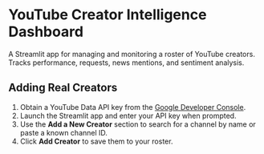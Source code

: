 # YouTube Creator Intelligence Dashboard

A Streamlit app for managing and monitoring a roster of YouTube creators. Tracks performance, requests, news mentions, and sentiment analysis.

## Adding Real Creators

1. Obtain a YouTube Data API key from the [Google Developer Console](https://console.cloud.google.com/).
2. Launch the Streamlit app and enter your API key when prompted.
3. Use the **Add a New Creator** section to search for a channel by name or paste a known channel ID.
4. Click **Add Creator** to save them to your roster.
